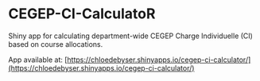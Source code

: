 # CEGEP-CI-CalculatoR
Shiny app for calculating department-wide CEGEP Charge Individuelle (CI) based on course allocations.

App available at: [https://chloedebyser.shinyapps.io/cegep-ci-calculator/](https://chloedebyser.shinyapps.io/cegep-ci-calculator/)

